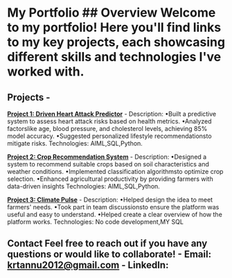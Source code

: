 # My Portfolio ## Overview Welcome to my portfolio! Here you'll find links to my key projects, each showcasing different skills and technologies I've worked with. 
## Projects - 
**[Project 1: Driven Heart Attack Predictor](https://www.kaggle.com/code/kumaritannu20/up-to-date-heart-attack-analysis-and-predictions)** - 
Description:
•Built a predictive system to assess heart attack risks based on health metrics.
•Analyzed factorslike age, blood pressure, and cholesterol levels, achieving 85% model accuracy.
•Suggested personalized lifestyle recommendationsto mitigate risks.
Technologies: AIML,SQL,Python.

**[Project 2: Crop Recommendation System](https://us-south.ml.cloud.ibm.com/ml/v4/deployments/75d13e93-c232-4409-a49a-94a966a05ccb/predictions?version=2021-05-01)** - 
Description:
•Designed a system to recommend suitable crops based on soil characteristics and weather conditions.
•Implemented classification algorithmsto optimize crop selection.
•Enhanced agricultural productivity by providing farmers with data-driven insights
Technologies: AIML,SQL,Python.

**[Project 3: Climate Pulse](https://github.com/krtannu/ClimatePulse.git)** - 
Description:
•Helped design the idea to meet farmers' needs.
•Took part in team discussionsto ensure the platform was useful and easy to understand.
•Helped create a clear overview of how the platform works.
Technologies: No code development,MY SQL
## Contact Feel free to reach out if you have any questions or would like to collaborate! - **Email**: krtannu2012@gmail.com - **LinkedIn**: 
